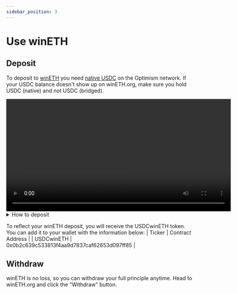 ```yaml
---
sidebar_position: 3
---
```



# Use winETH

## Deposit
To deposit to [winETH](https://wineth.org/) you need [native USDC](https://optimistic.etherscan.io/token/0x0b2c639c533813f4aa9d7837caf62653d097ff85) on the Optimism network. If your USDC balance doesn't show up on winETH.org, make sure you hold USDC (native) and not USDC (bridged).

<video controls width="600">
<source src="/videos/wineth-deposit.mp4" type="video/mp4"/>
Your browser does not support the video tag.
</video>

<details>
<summary>How to deposit</summary>
- Head to the winETH.org and connect your wallet
- The app will display your USDC balance. Click the "Deposit" button.
- Enter the amount of USDC you want to deposit and click "Approve".
To deposit into vault, you need to allow the PoolTogether protocol to access the USDC tokens in your wallet. This happens through an approval transaction to the PoolTogether Prize Vault contract. Confirm the transaction in your wallet.
- The token approval doesn't make a deposit yet; make sure to finish it by clicking "Deposit" and signing the second transaction in your wallet. 
- After the transaction has been submitted, you will be forwarded to the confirmation screen. You are now earning OP rewards and are eligible for all future prize draws. 
</details>

To reflect your winETH deposit, you will receive the USDCwinETH token. You can add it to your wallet with the information below:
| Ticker | Contract Address | 
| USDCwinETH | 0x0b2c639c533813f4aa9d7837caf62653d097ff85 | 

## Withdraw
winETH is no loss, so you can withdraw your full principle anytime. Head to winETH.org and click the "Withdraw" button. 
